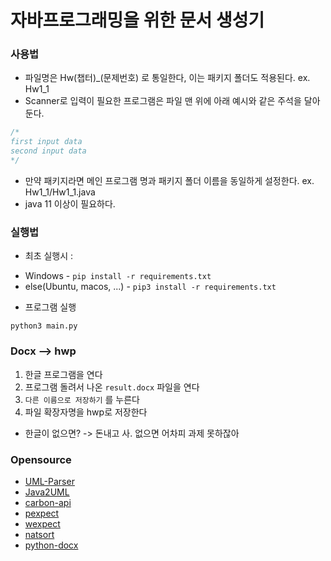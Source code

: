 # 자바프로그래밍을 위한 문서 생성기

### 사용법

* 파일명은 Hw(챕터)_(문제번호) 로 통일한다, 이는 패키지 폴더도 적용된다. ex. Hw1_1
* Scanner로 입력이 필요한 프로그램은 파일 맨 위에 아래 예시와 같은 주석을 달아둔다.
```java
/*
first input data
second input data
*/
```
* 만약 패키지라면 메인 프로그램 명과 패키지 폴더 이름을 동일하게 설정한다. ex. Hw1_1/Hw1_1.java
* java 11 이상이 필요하다.

### 실행법

* 최초 실행시 : 
- Windows - `pip install -r requirements.txt`
- else(Ubuntu, macos, ...) - `pip3 install -r requirements.txt`

* 프로그램 실행
```
python3 main.py
```

### Docx --> hwp

1. 한글 프로그램을 연다
2. 프로그램 돌려서 나온 `result.docx` 파일을 연다
3. `다른 이름으로 저장하기` 를 누른다
4. 파일 확장자명을 hwp로 저장한다

* 한글이 없으면?
-> 돈내고 사. 없으면 어차피 과제 못하잖아

### Opensource

* [UML-Parser](https://github.com/SnehaVM/UML-Parser)
* [Java2UML](https://github.com/tlqaksqhr/Java2UML)
* [carbon-api](https://github.com/StarkBotsIndustries/Carbon)
* [pexpect](https://github.com/pexpect/pexpect)
* [wexpect](https://github.com/raczben/wexpect)
* [natsort](https://github.com/SethMMorton/natsort)
* [python-docx](https://github.com/python-openxml/python-docx)